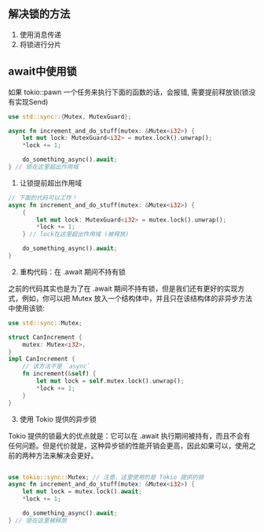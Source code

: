 ## 解决锁的方法

1. 使用消息传递
2. 将锁进行分片

## await中使用锁
如果 tokio::pawn 一个任务来执行下面的函数的话，会报错, 需要提前释放锁(锁没有实现Send)
```rs
use std::sync::{Mutex, MutexGuard};

async fn increment_and_do_stuff(mutex: &Mutex<i32>) {
    let mut lock: MutexGuard<i32> = mutex.lock().unwrap();
    *lock += 1;

    do_something_async().await;
} // 锁在这里超出作用域
```
1. 让锁提前超出作用域
```rs
// 下面的代码可以工作！
async fn increment_and_do_stuff(mutex: &Mutex<i32>) {
    {
        let mut lock: MutexGuard<i32> = mutex.lock().unwrap();
        *lock += 1;
    } // lock在这里超出作用域 (被释放)

    do_something_async().await;
}
```
2. 重构代码：在 .await 期间不持有锁

之前的代码其实也是为了在 .await 期间不持有锁，但是我们还有更好的实现方式，例如，你可以把 Mutex 放入一个结构体中，并且只在该结构体的非异步方法中使用该锁:
```rs
use std::sync::Mutex;

struct CanIncrement {
    mutex: Mutex<i32>,
}
impl CanIncrement {
    // 该方法不是 `async`
    fn increment(&self) {
        let mut lock = self.mutex.lock().unwrap();
        *lock += 1;
    }
}
```
3. 使用 Tokio 提供的异步锁

Tokio 提供的锁最大的优点就是：它可以在 .await 执行期间被持有，而且不会有任何问题。但是代价就是，这种异步锁的性能开销会更高，因此如果可以，使用之前的两种方法来解决会更好。
```rs

use tokio::sync::Mutex; // 注意，这里使用的是 Tokio 提供的锁
async fn increment_and_do_stuff(mutex: &Mutex<i32>) {
    let mut lock = mutex.lock().await;
    *lock += 1;

    do_something_async().await;
} // 锁在这里被释放
```